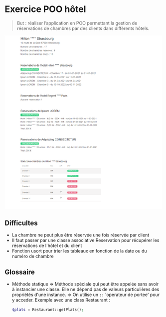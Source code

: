 # Exercice POO hôtel

> But : réaliser l’application en POO permettant la gestion de réservations de chambres par des clients dans différents hôtels.

![capture ecran exo hotel](/assets/img/Hotel.PNG)

## Difficultes
- La chambre ne peut plus être réservée une fois réservée par client
- Il faut passer par une classe associative Reservation pour récupérer les réservations de l'hôtel et du client
- Fonction usort pour trier les tableaux en fonction de la date ou du numéro de chambre

## Glossaire
- Méthode statique => Méthode spéciale qui peut être appelée sans avoir à instancier une classe. Elle ne dépend pas de valeurs particulières des propriétés d'une instance.
    => On utilise un `::` 'operateur de portee' pour y acceder. 
        Exemple avec une class Restaurant :
    ```php
    $plats = Restaurant::getPlats();
    ```